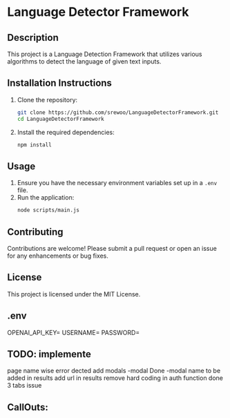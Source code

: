 # Language Detector Framework

## Description
This project is a Language Detection Framework that utilizes various algorithms to detect the language of given text inputs.

## Installation Instructions
1. Clone the repository:
   ```bash
   git clone https://github.com/srewoo/LanguageDetectorFramework.git
   cd LanguageDetectorFramework
   ```
2. Install the required dependencies:
   ```bash
   npm install
   ```

## Usage
1. Ensure you have the necessary environment variables set up in a `.env` file.
2. Run the application:
   ```bash
   node scripts/main.js
   ```

## Contributing
Contributions are welcome! Please submit a pull request or open an issue for any enhancements or bug fixes.

## License
This project is licensed under the MIT License.

## .env
OPENAI_API_KEY=
USERNAME=
PASSWORD=


## TODO:  implemente
page name wise error dected
add modals
    -modal Done
    -modal name to be added in results
add url in results
remove hard coding in auth function done
3 tabs issue

## CallOuts:

